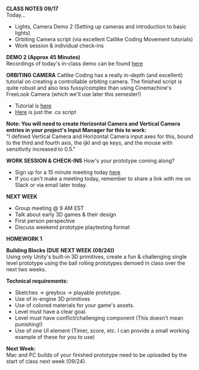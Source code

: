 __CLASS NOTES 09/17__  
Today...  
- Lights, Camera Demo 2 (Setting up cameras and introduction to basic lights)
- Orbiting Camera script (via excellent Catlike Coding Movement tutorials)
- Work session & individual check-ins

__DEMO 2 (Approx 45 Minutes)__  
Recordings of today's in-class demo can be found [here](https://www.youtube.com/playlist?list=PL42xm44H83rIdB9bK6TIDwjYFswEx0wuH)

__ORBITING CAMERA__
Catlike Coding has a really in-depth (and excellent) tutorial on creating a controllable orbiting camera. The finished script is quite robust and also less fussy/complex than using Cinemachine's FreeLook Camera (which we'll use later this semester!)
- Tutorial is [here](https://catlikecoding.com/unity/tutorials/movement/orbit-camera/)
- [Here](https://drive.google.com/file/d/1fkhjoshJ9J6ovPXICcwFYb72NCmuikA0/view?usp=sharing) is just the .cs script

__Note: You will need to create Horizontal Camera and Vertical Camera entries in your project's Input Manager for this to work:__  
"I defined Vertical Camera and Horizontal Camera input axes for this, bound to the third and fourth axis, the ijkl and qe keys, and the mouse with sensitivity increased to 0.5."

__WORK SESSION & CHECK-INS__
How's your prototype coming along?
- Sign up for a 15 minute meeting today [here](https://docs.google.com/document/d/1wd0XReuDixfhPCACWacBfAbi-cvRaeCcXrN1RHIn23c/edit?usp=sharing)
- If you can't make a meeting today, remember to share a link with me on Slack or via email later today.

__NEXT WEEK__
- Group meeting @ 9 AM EST
- Talk about early 3D games & their design
- First person perspective
- Discuss weekend prototype playtesting format

__HOMEWORK 1__

__Building Blocks (DUE NEXT WEEK (09/24))__  
Using only Unity's built-in 3D primitives, create a fun & challenging single level prototype using the ball rolling prototypes demoed in class over the next two weeks.

__Technical requirements:__

- Sketches -> greybox -> playable prototype.
- Use of in-engine 3D primitives
- Use of colored materials for your game's assets.
- Level must have a clear goal.
- Level must have conflict/challenging component (This doesn't mean punishing!)
- Use of one UI element (Timer, score, etc. I can provide a small working example of these for you to use)

__Next Week:__   
Mac and PC builds of your finished prototype need to be uploaded by the start of class next week (09/24).




